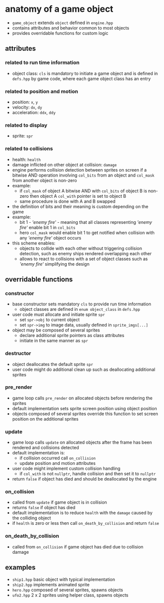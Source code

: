 # anatomy of a game object

* `game_object` extends `object` defined in `engine.hpp`
* contains attributes and behavior common to most objects
* provides overridable functions for custom logic

## attributes

### related to run time information
* object class: `cls` is mandatory to initiate a game object and is defined in `defs.hpp` by game code, where each game object class has an entry

### related to position and motion
* position: `x`, `y`
* velocity: `dx`, `dy`
* acceleration: `ddx`, `ddy`

### related to display
* sprite: `spr`

### related to collisions
* health: `health`
* damage inflicted on other object at collision: `damage`
* engine performs collision detection between sprites on screen if a bitwise AND operation involving `col_bits` from an object and `col_mask` from another object is non-zero
* example:
  - if `col_mask` of object A bitwise AND with `col_bits` of object B is non-zero then object A `col_with` pointer is set to object B
  - same procedure is done with A and B swapped
* the definition of bits and their meaning is custom depending on the game
* example:
  - bit 1 - _'enemy fire'_ - meaning that all classes representing _'enemy fire'_ enable bit 1 in `col_bits`
  - hero `col_mask` would enable bit 1 to get notified when collision with any _'enemy fire'_ object occurs
* this scheme enables:
  - objects to collide with each other without triggering collision detection, such as enemy ships rendered overlapping each other
  - allows to react to collisions with a set of object classes such as _'enemy fire'_ simplifying the design

## overridable functions

### constructor
* base constructor sets mandatory `cls` to provide run time information
  - object classes are defined in `enum object_class` in `defs.hpp`
* user code must allocate and initiate sprite `spr`
  - set `spr->obj` to current object
  - set `spr->img` to image data, usually defined in `sprite_imgs[...]`
* object may be composed of several sprites
  - declare additional sprite pointers as class attributes
  - initiate in the same manner as `spr`

### destructor
* object deallocates the default sprite `spr`
* user code might do additional clean up such as deallocating additional sprites

### pre_render
* game loop calls `pre_render` on allocated objects before rendering the sprites
* default implementation sets sprite screen position using object position
* objects composed of several sprites override this function to set screen position on the additional sprites

### update
* game loop calls `update` on allocated objects after the frame has been rendered and collisions detected
* default implementation is:
  - if collision occurred call `on_collision`
  - update position and motion attributes
* user code might implement custom collision handling
  - if `col_with` is not `nullptr`, handle collision and then set it to `nullptr`
* return `false` if object has died and should be deallocated by the engine

### on_collision
* called from `update` if game object is in collision
* returns `false` if object has died
* default implementation is to reduce `health` with the `damage` caused by the colliding object
* if `health` is zero or less then call `on_death_by_collision` and return `false`

### on_death_by_collision
* called from `on_collision` if game object has died due to collision damage

## examples
* `ship1.hpp` basic object with typical implementation
* `ship2.hpp` implements animated sprite
* `hero.hpp` composed of several sprites, spawns objects
* `ufo2.hpp` 2 x 2 sprites using helper class, spawns objects
